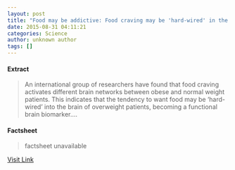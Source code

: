 ```yaml
---
layout: post
title: "Food may be addictive: Food craving may be 'hard-wired' in the brain"
date: 2015-08-31 04:11:21
categories: Science
author: unknown author
tags: []
---
```



#### Extract
>An international group of researchers have found that food craving activates different brain networks between obese and normal weight patients. This indicates that the tendency to want food may be ‘hard-wired’ into the brain of overweight patients, becoming a functional brain biomarker....

#### Factsheet
>factsheet unavailable

[Visit Link](http://www.sciencedaily.com/releases/2015/08/150831001121.htm)


